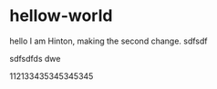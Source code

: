 # hellow-world
hello
I am Hinton, making the second change.
sdfsdf

sdfsdfds
dwe

112133435345345345
